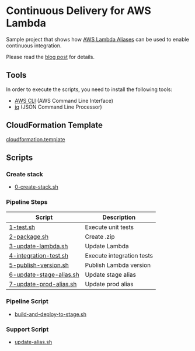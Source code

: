# Continuous Delivery for AWS Lambda

Sample project that shows how [AWS Lambda Aliases](https://docs.aws.amazon.com/lambda/latest/dg/versioning-aliases.html) can be
used to enable continuous integration.

Please read the [blog post](https://www.jayway.com/2016/07/07/continuous-deployment-aws-lambda/) for details.


## Tools

In order to execute the scripts, you need to install the following tools:

- [AWS CLI](https://aws.amazon.com/cli/) (AWS Command Line Interface)
- [jq](https://stedolan.github.io/jq/) (JSON Command Line Processor)


## CloudFormation Template

[cloudformation.template](cloudformation.template)

## Scripts

### Create stack

- [0-create-stack.sh](scripts/0-create-stack.sh)

### Pipeline Steps

| Script                                                        | Description               |
| ------------------------------------------------------------- | ------------------------- |
| [1-test.sh](scripts/1-test.sh)                                | Execute unit tests        |
| [2-package.sh](scripts/2-package.sh)                          | Create .zip               |
| [3-update-lambda.sh](scripts/3-update-lambda.sh)              | Update Lambda             |
| [4-integration-test.sh](scripts/4-integration-test.sh)        | Execute integration tests |
| [5-publish-version.sh](scripts/5-publish-version.sh)          | Publish Lambda version    |
| [6-update-stage-alias.sh](scripts/6-update-stage-alias.sh)    | Update stage alias        |
| [7-update-prod-alias.sh](scripts/7-update-prod-alias.sh)      | Update prod alias         |

### Pipeline Script

- [build-and-deploy-to-stage.sh](scripts/build-and-deploy-to-stage.sh)

### Support Script

- [update-alias.sh](scripts/update-alias.sh)


